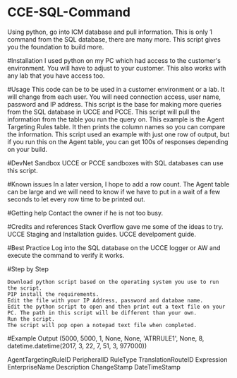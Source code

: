 # CCE-SQL-Command
Using python, go into ICM database and pull information.
This is only 1 command from the SQL database, there are many more. This script gives you the foundation to build more.

#Installation 
I used python on my PC which had access to the customer's environment. You will have to adjust to your customer. This also works with any lab that you have access too.

#Usage 
This code can be to be used in a customer environment or a lab. It will change from each user. You will need connection access, user name, password and IP address. This script is the base for making more queries from the SQL database in UCCE and PCCE. This script will pull the information from the table you run the query on. This example is the Agent Targeting Rules table. It then prints the column names so you can compare the information. This script used an example with just one row of output, but if you run this on the Agent table, you can get 100s of responses depending on your build.

#DevNet Sandbox 
UCCE or PCCE sandboxes with SQL databases can use this script.

#Known issues 
In a later version, I hope to add a row count. The Agent table can be large and we will need to know if we have to put in a wait of a few seconds to let every row time to be printed out.

#Getting help 
Contact the owner if he is not too busy.

#Credits and references 
Stack Overflow gave me some of the ideas to try.
UCCE Staging and Installation guides.
UCCE develpoment guide.

#Best Practice 
Log into the SQL database on the UCCE logger or AW and execute the command to verify it works. 

#Step by Step

    Download python script based on the operating system you use to run the script.
    PIP install the requirements.
    Edit the file with your IP Address, password and databae name.
    Edit the python script to open and then print out a text file on your PC. The path in this script will be different than your own.
    Run the script.
    The script will pop open a notepad text file when completed.

#Example Output 
(5000, 5000, 1, None, None, 'ATRRULE1', None, 8, datetime.datetime(2017, 3, 22, 7, 51, 3, 977000))

AgentTargetingRuleID
PeripheralID
RuleType
TranslationRouteID
Expression
EnterpriseName
Description
ChangeStamp
DateTimeStamp
